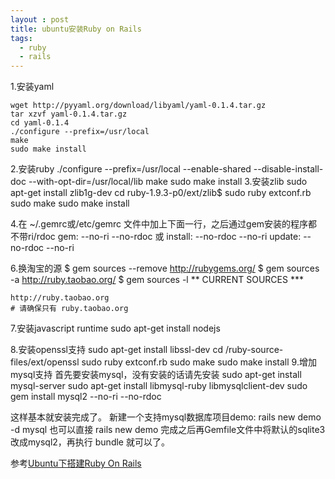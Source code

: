 ```yaml
---
layout : post
title: ubuntu安装Ruby on Rails
tags:
  - ruby
  - rails
---
```

 1.安装yaml

    wget http://pyyaml.org/download/libyaml/yaml-0.1.4.tar.gz
    tar xzvf yaml-0.1.4.tar.gz
    cd yaml-0.1.4
    ./configure --prefix=/usr/local
    make
    sudo make install

 2.安装ruby
    ./configure --prefix=/usr/local --enable-shared --disable-install-doc --with-opt-dir=/usr/local/lib
    make
    sudo make install
 3.安装zlib
    sudo apt-get install zlib1g-dev 
    cd ruby-1.9.3-p0/ext/zlib$
    sudo ruby extconf.rb 
    sudo  make 
    sudo make install

 4.在 ~/.gemrc或/etc/gemrc 文件中加上下面一行，之后通过gem安装的程序都不带ri/rdoc
    gem: --no-ri --no-rdoc
或
    install: --no-rdoc --no-ri 
    update:  --no-rdoc --no-ri

 6.换淘宝的源
    $ gem sources --remove http://rubygems.org/
    $ gem sources -a http://ruby.taobao.org/
    $ gem sources -l
    ** CURRENT SOURCES ***

    http://ruby.taobao.org
    # 请确保只有 ruby.taobao.org

 7.安装javascript runtime
    sudo apt-get install nodejs

 8.安装openssl支持
    sudo apt-get install libssl-dev
    cd /ruby-source-files/ext/openssl
    sudo ruby extconf.rb
    sudo  make
    sudo make install
 9.增加mysql支持
首先要安装mysql，没有安装的话请先安装
    sudo apt-get install mysql-server
    sudo apt-get install libmysql-ruby libmysqlclient-dev
    sudo gem install mysql2  --no-ri --no-rdoc

这样基本就安装完成了。
新建一个支持mysql数据库项目demo:
    rails new demo -d mysql
也可以直接
    rails new demo
完成之后再Gemfile文件中将默认的sqlite3改成mysql2，再执行
    bundle
就可以了。

参考[Ubuntu下搭建Ruby On Rails](http://blog.csdn.net/htttw/article/details/7628093)
